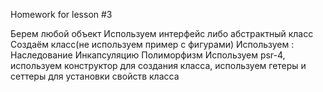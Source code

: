 Homework for lesson #3

Берем любой объект
Используем интерфейс  либо абстрактный класс
Создаём класс(не используем пример с фигурами)
Используем :
Наследование
Инкапсуляцию 
Полиморфизм
Используем psr-4, используем конструктор для создания класса, используем гетеры и сеттеры для установки свойств класса﻿
